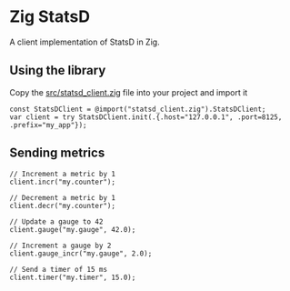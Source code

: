 # Zig StatsD

A client implementation of StatsD in Zig. 

## Using the library

Copy the [src/statsd_client.zig](src/statsd_client.zig) file into your project and import it

```zig
const StatsDClient = @import("statsd_client.zig").StatsDClient;
var client = try StatsDClient.init(.{.host="127.0.0.1", .port=8125, .prefix="my_app"});
```

## Sending metrics

```zig
// Increment a metric by 1
client.incr("my.counter");

// Decrement a metric by 1
client.decr("my.counter");

// Update a gauge to 42
client.gauge("my.gauge", 42.0);

// Increment a gauge by 2
client.gauge_incr("my.gauge", 2.0);

// Send a timer of 15 ms
client.timer("my.timer", 15.0);
```